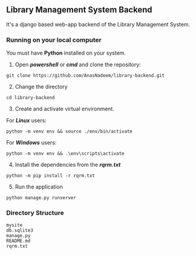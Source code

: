## Library Management System Backend
It's a django based web-app backend of the Library Management System.

### Running on your local computer
You must have **Python** installed on your system.

1. Open **_powershell_** or **_cmd_** and clone the repository:

  ```
  git clone https://github.com/AnasNadeem/library-backend.git
  ```

2. Change the directory 
  ```
  cd library-backend
  ```

3. Create and activate virtual environment.

  For **_Linux_** users:

  ```
  python -m venv env && source ./env/bin/activate
  ```
   
  For **_Windows_** users:
  
  ```
  python -m venv env && .\env\scripts\activate
  ```

4. Install the dependencies from the **_rqrm.txt_**

  ```
  python -m pip install -r rqrm.txt
  ```

5. Run the application

  ```
  python manage.py runserver
  ```


### Directory Structure
  ```
  mysite
  db.sqlite3
  manage.py
  README.md
  rqrm.txt
  ```

